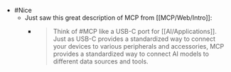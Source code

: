 - #Nice
	- Just saw this great description of MCP from [[MCP/Web/Intro]]:
		- > Think of #MCP like a USB-C port for [[AI/Applications]]. Just as USB-C provides a standardized way to connect your devices to various peripherals and accessories, MCP provides a standardized way to connect AI models to different data sources and tools.